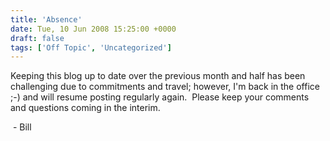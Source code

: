 ```yaml
---
title: 'Absence'
date: Tue, 10 Jun 2008 15:25:00 +0000
draft: false
tags: ['Off Topic', 'Uncategorized']
---
```


Keeping this blog up to date over the previous month and half has been challenging due to commitments and travel; however, I'm back in the office ;-) and will resume posting regularly again.  Please keep your comments and questions coming in the interim.

 - Bill